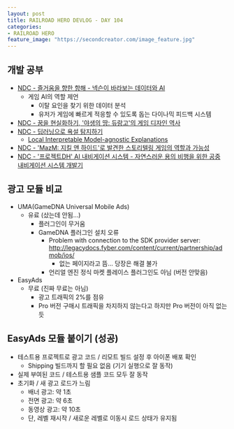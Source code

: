 ```yaml
---
layout: post
title: RAILROAD HERO DEVLOG - DAY 104
categories:
- RAILROAD HERO
feature_image: "https://secondcreator.com/image_feature.jpg"
---
```


## 개발 공부
- [NDC - 즐거움을 향한 항해 - 넥슨이 바라보는 데이터와 AI](https://youtu.be/LIbjiecJK0o)
  - 게임 AI의 역할 제언
    - 이탈 요인을 찾기 위한 데이터 분석
    - 유저가 게임에 빠르게 적응할 수 있도록 돕는 다이나믹 피드백 시스템
- [NDC - 꿈을 현실화하기, '야생의 땅: 듀랑고'의 게임 디자인 역사](https://www.youtube.com/watch?v=QpXeKzoYWzs)
- [NDC - 딥러닝으로 욕설 탐지하기](https://www.youtube.com/watch?v=K4nU7yXy7R8)
  - [Local Interpretable Model-agnostic Explanations](https://dreamgonfly.github.io/2017/11/05/LIME.html)
- [NDC - 'MazM: 지킬 앤 하이드'로 발견한 스토리텔링 게임의 역할과 가능성](https://www.youtube.com/watch?v=IUhi8FpBsVc)
- [NDC - '프로젝트DH' AI 내비게이션 시스템 - 자연스러운 용의 비행을 위한 공중 내비게이션 시스템 개발기](https://www.youtube.com/watch?v=rzhiVE4hUrw)

## 광고 모듈 비교
- UMA(GameDNA Universal Mobile Ads)
  - 유료 (샀는데 안됨…)
    - 플러그인이 무거움
    - GameDNA 플러그인 설치 오류
      - Problem with connection to the SDK provider server: http://legacydocs.fyber.com/content/current/partnership/admob/ios/
        - 없는 페이지라고 뜸… 당장은 해결 불가
      - 언리얼 엔진 정식 마켓 플레이스 플러그인도 아님 (버전 안맞음)
- EasyAds
  - 무료 (진짜 무료는 아님)
    - 광고 트래픽의 2%를 점유
    - Pro 버전 구매시 트래픽을 차지하지 않는다고 하지만 Pro 버전이 아직 없는듯
    
## EasyAds 모듈 붙이기 (성공)
- 테스트용 프로젝트로 광고 코드 / 리모트 빌드 설정 후 아이폰 배포 확인
  - Shipping 빌드까지 할 필요 없음 (기기 실행으로 잘 동작)
- 실제 부여된 코드 / 테스트용 샘플 코드 모두 잘 동작
- 초기화 / 새 광고 로드가 느림
  - 배너 광고: 약 1초
  - 전면 광고: 약 6초
  - 동영상 광고: 약 10초
  - 단, 레벨 재시작 / 새로운 레벨로 이동시 로드 상태가 유지됨
  